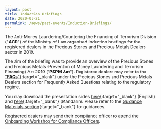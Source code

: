 ```yaml
---
layout: post
title: Induction Briefings
date: 2020-01-21
permalink: /news/past-events/Induction-Briefings/
---
```

The Anti-Money Laundering/Countering the Financing of Terrorism Division ("**ACD**") of the Ministry of Law organised induction briefings for the registered dealers in the Precious Stones and Precious Metals Dealers sector in 2019. 

The aim of the briefing was to provide an overview of the Precious Stones and Precious Metals (Prevention of Money Laundering and Terrorism Financing) Act 2019 ("**PSPM Act**"). Registered dealers may refer to the ["**FAQs**"](https://va.ecitizen.gov.sg/cfp/customerPages/mlaw/explorefaq.aspx){:target="_blank"} under the Precious Stones and Precious Metals Dealers section for Frequently Asked Questions relating to the regulatory regime.

You may download the presentation slides [here](/images/IB_Slides_English_20191217_Final.pdf){:target="_blank"} (English) and [here](/images/IB_Slides_Chinese_20200219.pdf){:target="_blank"} (Mandarin). Please refer to the [Guidance Materials section](/guidance-materials/){:target="_blank"} for guidances.

Registered dealers may send their compliance officer to attend the [Onboarding Workshop for Compliance Officers](/news/ongoing-events/Onboarding-Workshops-for-Compliance-Officer/).
